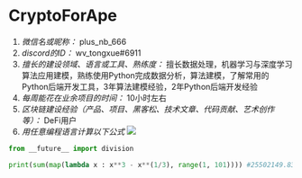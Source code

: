 # CryptoForApe

1. *微信名或昵称：* plus_nb_666 
2. *discord的ID：* wv_tongxue#6911
3. *擅长的建设领域、语言或工具、熟练度：* 擅长数据处理，机器学习与深度学习算法应用建模，熟练使用Python完成数据分析，算法建模，了解常用的Python后端开发工具，3年算法建模经验，2年Python后端开发经验
4. *每周能花在业余项目的时间：* 10小时左右
5. *区块链建设经验（产品、项目、黑客松、技术文章、代码贡献、艺术创作等）：* DeFi用户
6. *用任意编程语言计算以下公式*
![](https://latex.codecogs.com/svg.image?\sum_{n=1}^{100}\left&space;(n^{3}-\sqrt[3]{n}&space;\right&space;))

```python
from __future__ import division

print(sum(map(lambda x : x**3 - x**(1/3), range(1, 101)))) #25502149.8361
```

